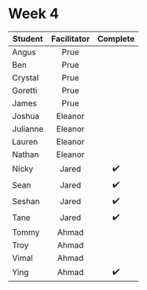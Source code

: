 # Week 4

| Student | Facilitator | Complete |
| ------- | :---------: | :------: |
| Angus |     Prue      |          |
| Ben |       Prue      |          |
| Crystal |   Prue      |          |
| Goretti |   Prue      |          |
| James |     Prue      |          |
| Joshua |   Eleanor    |          |
| Julianne |   Eleanor  |          |
| Lauren |    Eleanor   |          |
| Nathan |   Eleanor    |          |
| Nicky |    Jared      |✔️|
| Sean |     Jared      |✔️|
| Seshan |    Jared     |  ✔️        | 
| Tane |   Jared        |  ✔️       |
| Tommy |   Ahmad       |          |
| Troy |    Ahmad       |          |
| Vimal |    Ahmad      |          |
| Ying |     Ahmad      |    ✔️      |

<!-- ✔️ or ❌ -->
